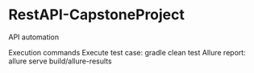 # RestAPI-CapstoneProject
API automation

Execution commands
Execute test case: gradle clean test
Allure report: allure serve build/allure-results
